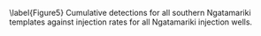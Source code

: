 \label{Figure5} Cumulative detections for all southern Ngatamariki templates against injection rates for all Ngatamariki injection wells.
